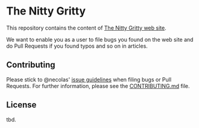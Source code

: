 # The Nitty Gritty

This repository contains the content of [The Nitty Gritty web site](http://thenittygritty.co/).

We want to enable you as a user to file bugs you found on the web site and do Pull Requests if you found typos and so on in articles.


## Contributing

Please stick to @necolas' [issue guidelines](https://github.com/necolas/issue-guidelines) when filing bugs or Pull Requests.
For further information, please see the [CONTRIBUTING.md](CONTRIBUTING.md) file.


## License

tbd.

